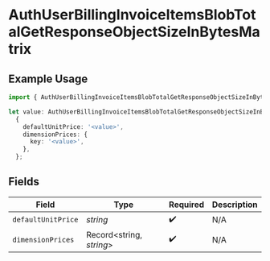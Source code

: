 # AuthUserBillingInvoiceItemsBlobTotalGetResponseObjectSizeInBytesMatrix

## Example Usage

```typescript
import { AuthUserBillingInvoiceItemsBlobTotalGetResponseObjectSizeInBytesMatrix } from '@vercel/client/models/components';

let value: AuthUserBillingInvoiceItemsBlobTotalGetResponseObjectSizeInBytesMatrix =
  {
    defaultUnitPrice: '<value>',
    dimensionPrices: {
      key: '<value>',
    },
  };
```

## Fields

| Field              | Type                     | Required           | Description |
| ------------------ | ------------------------ | ------------------ | ----------- |
| `defaultUnitPrice` | _string_                 | :heavy_check_mark: | N/A         |
| `dimensionPrices`  | Record<string, _string_> | :heavy_check_mark: | N/A         |
